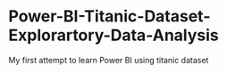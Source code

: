 # Power-BI-Titanic-Dataset-Explorartory-Data-Analysis

My first attempt to learn Power BI using titanic dataset 
